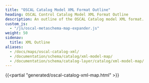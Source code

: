 ```yaml
---
title: "OSCAL Catalog Model XML Format Outline"
heading: OSCAL Control Catalog Model XML Format Outline
description: An outline of the OSCAL Catalog model XML format.
custom_js:
  - "/js/oscal-metaschema-map-expander.js"
weight: 50
sidenav:
  title: XML Outline
aliases:
  - /docs/maps/oscal-catalog-xml/
  - /documentation/schema/catalog/xml-model-map/
  - /documentation/schema/catalog-layer/catalog/xml-model-map/
---
```


<!-- DO NOT REMOVE. Generated text below -->
{{<partial "generated/oscal-catalog-xml-map.html" >}}
